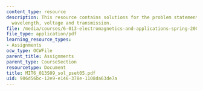 ```yaml
---
content_type: resource
description: This resource contains solutions for the problem statements related to
  wavelength, voltage and transmission.
file: /media/courses/6-013-electromagnetics-and-applications-spring-2009/906d56bc12e9e146378e1108da63de7a_MIT6_013S09_sol_pset05.pdf
file_type: application/pdf
learning_resource_types:
- Assignments
ocw_type: OCWFile
parent_title: Assignments
parent_type: CourseSection
resourcetype: Document
title: MIT6_013S09_sol_pset05.pdf
uid: 906d56bc-12e9-e146-378e-1108da63de7a
---
```

